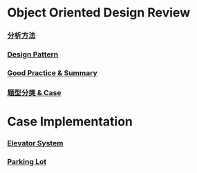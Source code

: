 # Object Oriented Design Review

### [分析方法](Methods.md)
### [Design Pattern](DesignPattern.md)
### [Good Practice & Summary](Practice.md)
### [题型分类 & Case](OOD_Case.md)

# Case Implementation

### [Elevator System](ElevatorSystem.py)
### [Parking Lot](ParkingLot.py)
